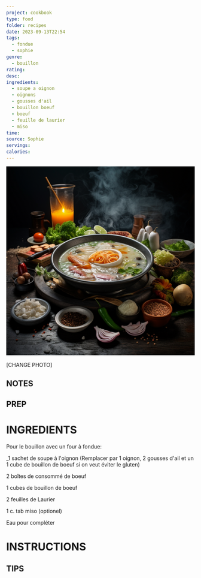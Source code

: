 ```yaml
---
project: cookbook
type: food
folder: recipes
date: 2023-09-13T22:54
tags:
  - fondue
  - sophie
genre:
  - bouillon
rating: 
desc: 
ingredients:
  - soupe a oignon
  - oignons
  - gousses d'ail
  - bouillon boeuf
  - boeuf
  - feuille de laurier
  - miso
time: 
source: Sophie
servings: 
calories:
---
```


![IMAGE](_default.png)


[CHANGE PHOTO]


## NOTES




## PREP


# INGREDIENTS

Pour le bouillon avec un four à fondue:

_1 sachet de soupe à l'oignon (Remplacer par 1 oignon, 2 gousses d'ail et un 1 cube de bouillon de boeuf si on veut éviter le gluten)

2 boîtes de consommé de boeuf

1 cubes de bouillon de boeuf

2 feuilles de Laurier

1 c. tab miso (optionel)

Eau pour compléter



# INSTRUCTIONS


## TIPS




